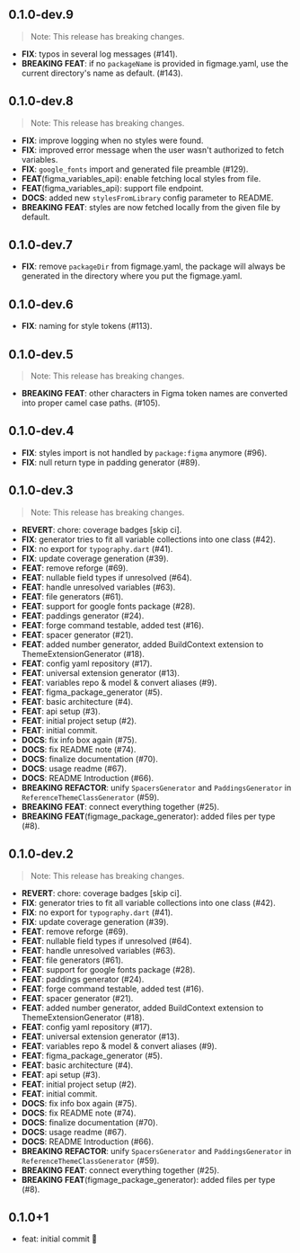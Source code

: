 ## 0.1.0-dev.9

> Note: This release has breaking changes.

 - **FIX**: typos in several log messages (#141).
 - **BREAKING** **FEAT**: if no `packageName` is provided in figmage.yaml, use the current directory's name as default. (#143).

## 0.1.0-dev.8

> Note: This release has breaking changes.

 - **FIX**: improve logging when no styles were found.
 - **FIX**: improved error message when the user wasn't authorized to fetch variables.
 - **FIX**: `google_fonts` import and generated file preamble (#129).
 - **FEAT**(figma_variables_api): enable fetching local styles from file.
 - **FEAT**(figma_variables_api): support file endpoint.
 - **DOCS**: added new `stylesFromLibrary` config parameter to README.
 - **BREAKING** **FEAT**: styles are now fetched locally from the given file by default.

## 0.1.0-dev.7

 - **FIX**: remove `packageDir` from figmage.yaml, the package will always be generated in the directory where you put the figmage.yaml.

## 0.1.0-dev.6

 - **FIX**: naming for style tokens (#113).

## 0.1.0-dev.5

> Note: This release has breaking changes.

 - **BREAKING** **FEAT**: other characters in Figma token names are converted into proper camel case paths. (#105).

## 0.1.0-dev.4

 - **FIX**: styles import is not handled by `package:figma` anymore (#96).
 - **FIX**: null return type in padding generator (#89).

## 0.1.0-dev.3

> Note: This release has breaking changes.

 - **REVERT**: chore: coverage badges [skip ci].
 - **FIX**: generator tries to fit all variable collections into one class (#42).
 - **FIX**: no export for `typography.dart` (#41).
 - **FIX**: update coverage generation (#39).
 - **FEAT**: remove reforge (#69).
 - **FEAT**: nullable field types if unresolved (#64).
 - **FEAT**: handle unresolved variables (#63).
 - **FEAT**: file generators (#61).
 - **FEAT**: support for google fonts package (#28).
 - **FEAT**: paddings generator (#24).
 - **FEAT**: forge command testable, added test (#16).
 - **FEAT**: spacer generator (#21).
 - **FEAT**: added number generator, added BuildContext extension to ThemeExtensionGenerator (#18).
 - **FEAT**: config yaml repository (#17).
 - **FEAT**: universal extension generator (#13).
 - **FEAT**: variables repo & model & convert aliases (#9).
 - **FEAT**: figma_package_generator (#5).
 - **FEAT**: basic architecture (#4).
 - **FEAT**: api setup (#3).
 - **FEAT**: initial project setup (#2).
 - **FEAT**: initial commit.
 - **DOCS**: fix info box again (#75).
 - **DOCS**: fix README note (#74).
 - **DOCS**: finalize documentation (#70).
 - **DOCS**: usage readme (#67).
 - **DOCS**: README Introduction (#66).
 - **BREAKING** **REFACTOR**: unify `SpacersGenerator` and `PaddingsGenerator` in `ReferenceThemeClassGenerator` (#59).
 - **BREAKING** **FEAT**: connect everything together (#25).
 - **BREAKING** **FEAT**(figmage_package_generator): added files per type (#8).

## 0.1.0-dev.2

> Note: This release has breaking changes.

 - **REVERT**: chore: coverage badges [skip ci].
 - **FIX**: generator tries to fit all variable collections into one class (#42).
 - **FIX**: no export for `typography.dart` (#41).
 - **FIX**: update coverage generation (#39).
 - **FEAT**: remove reforge (#69).
 - **FEAT**: nullable field types if unresolved (#64).
 - **FEAT**: handle unresolved variables (#63).
 - **FEAT**: file generators (#61).
 - **FEAT**: support for google fonts package (#28).
 - **FEAT**: paddings generator (#24).
 - **FEAT**: forge command testable, added test (#16).
 - **FEAT**: spacer generator (#21).
 - **FEAT**: added number generator, added BuildContext extension to ThemeExtensionGenerator (#18).
 - **FEAT**: config yaml repository (#17).
 - **FEAT**: universal extension generator (#13).
 - **FEAT**: variables repo & model & convert aliases (#9).
 - **FEAT**: figma_package_generator (#5).
 - **FEAT**: basic architecture (#4).
 - **FEAT**: api setup (#3).
 - **FEAT**: initial project setup (#2).
 - **FEAT**: initial commit.
 - **DOCS**: fix info box again (#75).
 - **DOCS**: fix README note (#74).
 - **DOCS**: finalize documentation (#70).
 - **DOCS**: usage readme (#67).
 - **DOCS**: README Introduction (#66).
 - **BREAKING** **REFACTOR**: unify `SpacersGenerator` and `PaddingsGenerator` in `ReferenceThemeClassGenerator` (#59).
 - **BREAKING** **FEAT**: connect everything together (#25).
 - **BREAKING** **FEAT**(figmage_package_generator): added files per type (#8).

## 0.1.0+1

- feat: initial commit 🎉
